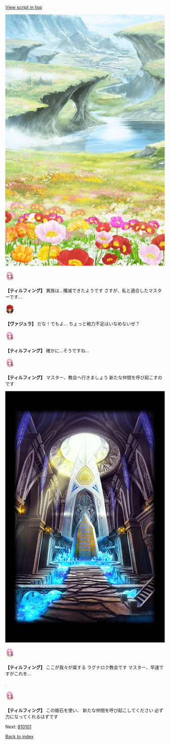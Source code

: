 [View script in lisp](../scripts/100003.txt)

![flower_garden.png](../images/backgrounds/flower_garden.png)

<img src="../images/units/101411.png" alt="101411.png" height="34"/>

**【ティルフィング】**
異族は…殲滅できたようです
さすが、私と適合したマスターです…

<img src="../images/units/500511.png" alt="500511.png" height="34"/>

**【ヴァジュラ】**
だな！でもよ…
ちょっと戦力不足はいなめないぜ？

<img src="../images/units/101411.png" alt="101411.png" height="34"/>

**【ティルフィング】**
確かに…そうですね…

<img src="../images/units/101411.png" alt="101411.png" height="34"/>

**【ティルフィング】**
マスター、教会へ行きましょう
新たな仲間を呼び起こすのです

![Ragnarok.png](../images/backgrounds/Ragnarok.png)

<img src="../images/units/101411.png" alt="101411.png" height="34"/>

**【ティルフィング】**
ここが我々が属する
ラグナロク教会です
マスター、早速ですがこれを…

![black.png](../images/backgrounds/black.png)

<img src="../images/units/101411.png" alt="101411.png" height="34"/>

**【ティルフィング】**
この姫石を使い、
新たな仲間を呼び起こしてください
必ず力になってくれるはずです

Next: [810101](810101.md)

[Back to index](index.md)
